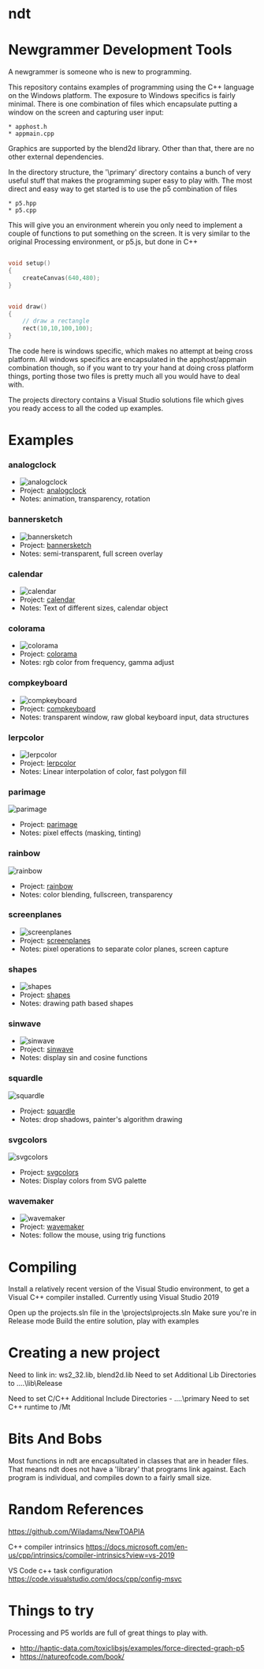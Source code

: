 # ndt
Newgrammer Development Tools
============================

A newgrammer is someone who is new to programming.

This repository contains examples of programming using the
C++ language on the Windows platform.  The exposure to Windows specifics is fairly minimal.  There is one combination of files which encapsulate putting a window on the screen and capturing user input:

    * apphost.h
    * appmain.cpp


Graphics are supported by the blend2d library.  Other than that, there are no other external dependencies.

In the directory structure, the '\primary' directory contains
a bunch of very useful stuff that makes the programming super
easy to play with.  The most direct and easy way to get started is to use the p5 combination of files

    * p5.hpp
    * p5.cpp

This will give you an environment wherein you only need to implement a couple of functions to put something on the screen.  It is very similar to the original Processing environment, or p5.js, but done in C++

```C++

void setup()
{
    createCanvas(640,480);
}


void draw()
{
    // draw a rectangle
    rect(10,10,100,100);
}
```




The code here is windows specific, which makes no attempt at being cross platform.  All windows specifics are encapsulated in the apphost/appmain combination though, so if you want to try your hand at doing cross platform things, porting those two files is pretty much all you would have to deal with.

The projects directory contains a Visual Studio solutions file which gives you ready access to all the coded up examples.

Examples
========

### analogclock
* ![analogclock](docs/images/timeflies.png?raw=true)
* Project: [analogclock](projects/analogclock)
* Notes: animation, transparency, rotation

### bannersketch
* ![bannersketch](docs/images/bannersketch.png?raw=true)
* Project: [bannersketch](projects/bannersketch)
* Notes: semi-transparent, full screen overlay

### calendar
* ![calendar](docs/images/calendar.png?raw=true)
* Project: [calendar](projects/calendar)
* Notes: Text of different sizes, calendar object

### colorama
* ![colorama](docs/images/colorama.png?raw=true)
* Project: [colorama](projects/colorama)
* Notes: rgb color from frequency, gamma adjust

### compkeyboard
* ![compkeyboard](docs/images/compkeyboard.png?raw=true)
* Project: [compkeyboard](projects/compkeyboard)
* Notes: transparent window, raw global keyboard input, data structures

### lerpcolor
* ![lerpcolor](docs/images/lerpcolor.png?raw=true)
* Project: [lerpcolor](projects/lerpcolor)
* Notes: Linear interpolation of color, fast polygon fill

### parimage
![parimage](docs/images/parimage.png?raw=true)</br>
* Project: [parimage](projects/parimage)
* Notes: pixel effects (masking, tinting)

### rainbow
![rainbow](docs/images/rainbow.png?raw=true)</br>
* Project: [rainbow](projects/rainbow)
* Notes: color blending, fullscreen, transparency

### screenplanes
* ![screenplanes](docs/images/screenplanes.png?raw=true)
* Project: [screenplanes](projects/screenplanes)
* Notes: pixel operations to separate color planes, screen capture

### shapes
* ![shapes](docs/images/shapes.png?raw=true)
* Project: [shapes](projects/shapes)
* Notes: drawing path based shapes

### sinwave
* ![sinwave](docs/images/sinewave.png?raw=true)
* Project: [sinwave](projects/sinwave)
* Notes: display sin and cosine functions

### squardle
![squardle](docs/images/squardle.png?raw=true)</br>
* Project: [squardle](projects/squardle)
* Notes: drop shadows, painter's algorithm drawing

### svgcolors
![svgcolors](docs/images/svgcolor.png?raw=true)</br>
* Project: [svgcolors](projects/svgcolors)
* Notes: Display colors from SVG palette

### wavemaker
* ![wavemaker](docs/images/wavemaker.png?raw=true)
* Project: [wavemaker](projects/wavemaker)
* Notes: follow the mouse, using trig functions

Compiling
=========
Install a relatively recent version of the Visual Studio environment, to get a Visual C++  compiler installed.  Currently
using Visual Studio 2019

Open up the projects.sln file in the \projects\projects.sln
Make sure you're in Release mode
Build the entire solution, play with examples

Creating a new project
======================
Need to link in: ws2_32.lib, blend2d.lib
Need to set Additional Lib Directories to ..\..\lib\Release

Need to set C/C++ Additional Include Directories - ..\..\primary
Need to set C++ runtime to /Mt


Bits And Bobs
=============



Most functions in ndt are encapsultated in classes that are in header files.  That means ndt does not have a 'library' that programs link against.  Each program is individual, and compiles down to a fairly small size.


Random References
==========


https://github.com/Wiladams/NewTOAPIA

C++ compiler intrinsics
https://docs.microsoft.com/en-us/cpp/intrinsics/compiler-intrinsics?view=vs-2019

VS Code c++ task configuration
https://code.visualstudio.com/docs/cpp/config-msvc


Things to try
=============
Processing and P5 worlds are full of great things to play with.

* http://haptic-data.com/toxiclibsjs/examples/force-directed-graph-p5
* https://natureofcode.com/book/


